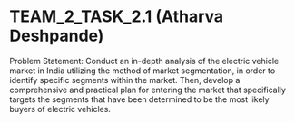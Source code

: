 # TEAM_2_TASK_2.1 (Atharva Deshpande)

Problem Statement:
  Conduct an in-depth analysis of the electric vehicle market in India utilizing the method of market segmentation, in order to identify specific segments within the       market. Then, develop a comprehensive and practical plan for entering the market that specifically targets the segments that have been determined to be the most likely   buyers of electric vehicles.
 
